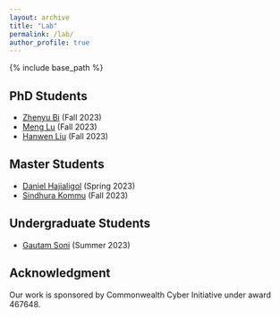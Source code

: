 ```yaml
---
layout: archive
title: "Lab"
permalink: /lab/
author_profile: true
---
```


{% include base_path %}


## PhD Students

- [Zhenyu Bi](https://www.linkedin.com/in/zhenyu-bi-817814178/) (Fall 2023)
- [Meng Lu](https://www.linkedin.com/in/lu-luca-499092166/) (Fall 2023)
- [Hanwen Liu](https://www.linkedin.com/in/hanwen-liu-a244b71a9/) (Fall 2023)


## Master Students

- [Daniel Hajialigol](https://www.linkedin.com/in/danielhajialigol/) (Spring 2023)
- [Sindhura Kommu](https://sindhura-cs.github.io/) (Fall 2023)


## Undergraduate Students

- [Gautam Soni](https://www.linkedin.com/in/gsoni16/) (Summer 2023)


## Acknowledgment

Our work is sponsored by Commonwealth Cyber Initiative under award 467648.
<!---
Any opinions, findings, and conclusions or recommendations expressed herein are those of the authors and should not be interpreted as necessarily representing the views, either expressed or implied, of the U.S. Government. 
The U.S. Government is authorized to reproduce and distribute reprints for government purposes not withstanding any copyright annotation hereon.
--->
